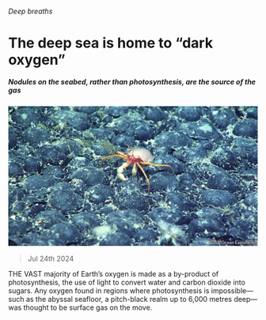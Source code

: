 ###### Deep breaths

# The deep sea is home to “dark oxygen” 

##### Nodules on the seabed, rather than photosynthesis, are the source of the gas 

![image](images/20240727_STP003.jpg) 

> Jul 24th 2024 

THE VAST majority of Earth’s oxygen is made as a by-product of photosynthesis, the use of light to convert water and carbon dioxide into sugars. Any oxygen found in regions where photosynthesis is impossible—such as the abyssal seafloor, a pitch-black realm up to 6,000 metres deep—was thought to be surface gas on the move.

